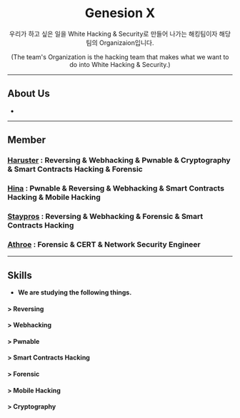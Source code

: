 <div align="center">
  
# Genesion X
우리가 하고 싶은 일을 White Hacking & Security로 만들어 나가는 해킹팀이자 해당 팀의 Organizaion입니다.

(The team's Organization is the hacking team that makes what we want to do into White Hacking & Security.)

</div>

---------------------------

## About Us
- 

------------------------------

## Member

### <a href="https://github.com/haruster">Haruster</a> : Reversing & Webhacking & Pwnable & Cryptography & Smart Contracts Hacking & Forensic
### <a href="https://github.com/Hina0731">Hina</a> : Pwnable & Reversing & Webhacking & Smart Contracts Hacking & Mobile Hacking
### <a href="https://github.com/staypros">Staypros</a> : Reversing & Webhacking & Forensic & Smart Contracts Hacking
### <a href="https://github.com/athroe">Athroe</a> : Forensic & CERT & Network Security Engineer

----------------------------------

## Skills 

- <b> We are studying the following things. </b>

#### >  Reversing
#### >  Webhacking
#### >  Pwnable
#### > Smart Contracts Hacking
#### > Forensic
#### > Mobile Hacking
#### > Cryptography







